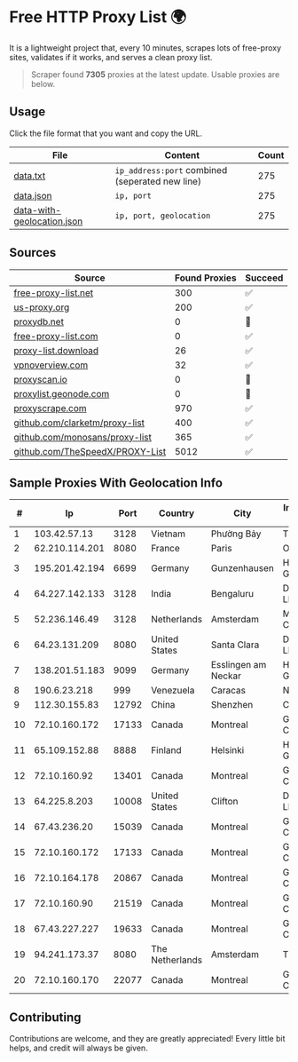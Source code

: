 
# Free HTTP Proxy List 🌍

It is a lightweight project that, every 10 minutes, scrapes lots of free-proxy sites, validates if it works, and serves a clean proxy list.


> Scraper found **7305** proxies at the latest update. Usable proxies are below.

## Usage

Click the file format that you want and copy the URL.


|File|Content|Count|
|----|-------|-----|
|[data.txt](https://raw.githubusercontent.com/themiralay/Proxy-List-World/master/data.txt)|`ip_address:port` combined (seperated new line)|275|
|[data.json](https://raw.githubusercontent.com/themiralay/Proxy-List-World/master/data.json)|`ip, port`|275|
|[data-with-geolocation.json](https://raw.githubusercontent.com/themiralay/Proxy-List-World/master/data-with-geolocation.json)|`ip, port, geolocation`|275|

## Sources

|Source|Found Proxies|Succeed|
|------|-------------|-------|
|[free-proxy-list.net](https://free-proxy-list.net)|300|✅|
|[us-proxy.org](https://www.us-proxy.org)|200|✅|
|[proxydb.net](http://proxydb.net)|0|🚫|
|[free-proxy-list.com](https://free-proxy-list.com/?page=&port=&type%5B%5D=http&type%5B%5D=https&up_time=0&search=Search)|0|✅|
|[proxy-list.download](https://www.proxy-list.download/HTTP)|26|✅|
|[vpnoverview.com](https://vpnoverview.com/privacy/anonymous-browsing/free-proxy-servers)|32|✅|
|[proxyscan.io](https://www.proxyscan.io)|0|🚫|
|[proxylist.geonode.com](https://proxylist.geonode.com/api/proxy-list?limit=300&page=1&sort_by=lastChecked&sort_type=desc&protocols=http,https)|0|🚫|
|[proxyscrape.com](https://api.proxyscrape.com/v2/?request=displayproxies&protocol=http&timeout=10000&country=all&ssl=all&anonymity=all)|970|✅|
|[github.com/clarketm/proxy-list](https://raw.githubusercontent.com/clarketm/proxy-list/master/proxy-list-raw.txt)|400|✅|
|[github.com/monosans/proxy-list](https://raw.githubusercontent.com/monosans/proxy-list/main/proxies/http.txt)|365|✅|
|[github.com/TheSpeedX/PROXY-List](https://raw.githubusercontent.com/TheSpeedX/PROXY-List/master/http.txt)|5012|✅|


## Sample Proxies With Geolocation Info

|#|Ip|Port|Country|City|Internet Service Provider|
|-|--|----|-------|----|-------------------------|
|1|103.42.57.13|3128|Vietnam|Phường Bảy|THEGIOISO|
|2|62.210.114.201|8080|France|Paris|Online SAS|
|3|195.201.42.194|6699|Germany|Gunzenhausen|Hetzner Online GmbH|
|4|64.227.142.133|3128|India|Bengaluru|DigitalOcean, LLC|
|5|52.236.146.49|3128|Netherlands|Amsterdam|Microsoft Corporation|
|6|64.23.131.209|8080|United States|Santa Clara|DigitalOcean, LLC|
|7|138.201.51.183|9099|Germany|Esslingen am Neckar|Hetzner Online GmbH|
|8|190.6.23.218|999|Venezuela|Caracas|Net Uno|
|9|112.30.155.83|12792|China|Shenzhen|China Mobile|
|10|72.10.160.172|17133|Canada|Montreal|GloboTech Communications|
|11|65.109.152.88|8888|Finland|Helsinki|Hetzner Online GmbH|
|12|72.10.160.92|13401|Canada|Montreal|GloboTech Communications|
|13|64.225.8.203|10008|United States|Clifton|DigitalOcean, LLC|
|14|67.43.236.20|15039|Canada|Montreal|GloboTech Communications|
|15|72.10.160.172|17133|Canada|Montreal|GloboTech Communications|
|16|72.10.164.178|20867|Canada|Montreal|GloboTech Communications|
|17|72.10.160.90|21519|Canada|Montreal|GloboTech Communications|
|18|67.43.227.227|19633|Canada|Montreal|GloboTech Communications|
|19|94.241.173.37|8080|The Netherlands|Amsterdam|TimeWeb Ltd.|
|20|72.10.160.170|22077|Canada|Montreal|GloboTech Communications|



## Contributing

Contributions are welcome, and they are greatly appreciated! Every
little bit helps, and credit will always be given.

